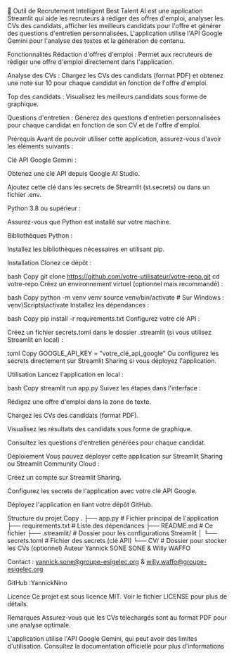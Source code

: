 📝 Outil de Recrutement Intelligent
Best Talent AI est une application Streamlit qui aide les recruteurs à rédiger des offres d'emploi, analyser les CVs des candidats, afficher les meilleurs candidats pour l'offre et générer des questions d'entretien personnalisées. L'application utilise l'API Google Gemini pour l'analyse des textes et la génération de contenu.

Fonctionnalités
Rédaction d'offres d'emploi : Permet aux recruteurs de rédiger une offre d'emploi directement dans l'application.

Analyse des CVs : Chargez les CVs des candidats (format PDF) et obtenez une note sur 10 pour chaque candidat en fonction de l'offre d'emploi.

Top des candidats : Visualisez les  meilleurs candidats sous forme de graphique.

Questions d'entretien : Générez des questions d'entretien personnalisées pour chaque candidat en fonction de son CV et de l'offre d'emploi.

Prérequis
Avant de pouvoir utiliser cette application, assurez-vous d'avoir les éléments suivants :

Clé API Google Gemini :

Obtenez une clé API depuis Google AI Studio.

Ajoutez cette clé dans les secrets de Streamlit (st.secrets) ou dans un fichier .env.

Python 3.8 ou supérieur :

Assurez-vous que Python est installé sur votre machine.

Bibliothèques Python :

Installez les bibliothèques nécessaires en utilisant pip.

Installation
Clonez ce dépôt :

bash
Copy
git clone https://github.com/votre-utilisateur/votre-repo.git
cd votre-repo
Créez un environnement virtuel (optionnel mais recommandé) :

bash
Copy
python -m venv venv
source venv/bin/activate  # Sur Windows : venv\Scripts\activate
Installez les dépendances :

bash
Copy
pip install -r requirements.txt
Configurez votre clé API :

Créez un fichier secrets.toml dans le dossier .streamlit (si vous utilisez Streamlit en local) :

toml
Copy
GOOGLE_API_KEY = "votre_clé_api_google"
Ou configurez les secrets directement sur Streamlit Sharing si vous déployez l'application.

Utilisation
Lancez l'application en local :

bash
Copy
streamlit run app.py
Suivez les étapes dans l'interface :

Rédigez une offre d'emploi dans la zone de texte.

Chargez les CVs des candidats (format PDF).

Visualisez les résultats des candidats sous forme de graphique.

Consultez les questions d'entretien générées pour chaque candidat.

Déploiement
Vous pouvez déployer cette application sur Streamlit Sharing ou Streamlit Community Cloud :

Créez un compte sur Streamlit Sharing.

Configurez les secrets de l'application avec votre clé API Google.

Déployez l'application en liant votre dépôt GitHub.

Structure du projet
Copy
.
├── app.py                  # Fichier principal de l'application
├── requirements.txt        # Liste des dépendances
├── README.md               # Ce fichier
├── .streamlit/             # Dossier pour les configurations Streamlit
│   └── secrets.toml        # Fichier des secrets (clé API)
└── CV/                     # Dossier pour stocker les CVs (optionnel)
Auteur
Yannick SONE SONE & Willy WAFFO

Contact : yannick.sone@groupe-esigelec.org & willy.waffo@groupe-esigelec.org

GitHub :YannickNino

Licence
Ce projet est sous licence MIT. Voir le fichier LICENSE pour plus de détails.

Remarques
Assurez-vous que les CVs téléchargés sont au format PDF pour une analyse optimale.

L'application utilise l'API Google Gemini, qui peut avoir des limites d'utilisation. Consultez la documentation officielle pour plus d'informations